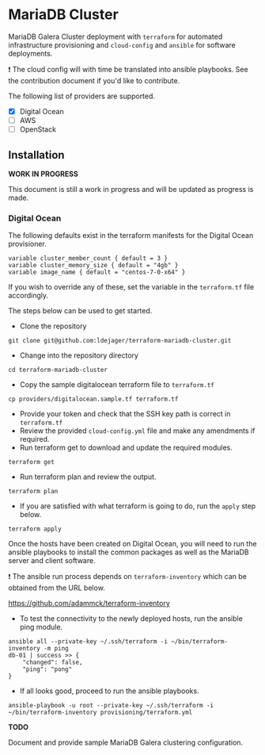 # MariaDB Cluster

MariaDB Galera Cluster deployment with `terraform` for automated infrastructure provisioning and `cloud-config` and `ansible` for software deployments.

:exclamation: The cloud config will with time be translated into ansible playbooks. See the contribution document if you'd like to contribute.

The following list of providers are supported.

- [x] Digital Ocean
- [ ] AWS
- [ ] OpenStack

## Installation

**WORK IN PROGRESS**

This document is still a work in progress and will be updated as progress is made.

### Digital Ocean

The following defaults exist in the terraform manifests for the Digital Ocean provisioner.

```
variable cluster_member_count { default = 3 }
variable cluster_memory_size { default = "4gb" }
variable image_name { default = "centos-7-0-x64" }
```

If you wish to override any of these, set the variable in the `terraform.tf` file accordingly.

The steps below can be used to get started.

- Clone the repository
```shell
git clone git@github.com:ldejager/terraform-mariadb-cluster.git
```
- Change into the repository directory
```shell
cd terraform-mariadb-cluster
```
- Copy the sample digitalocean terraform file to `terraform.tf`
```shell
cp providers/digitalocean.sample.tf terraform.tf
```
- Provide your token and check that the SSH key path is correct in `terraform.tf`
- Review the provided `cloud-config.yml` file and make any amendments if required.
- Run terraform get to download and update the required modules.
```shell
terraform get
```
- Run terraform plan and review the output.
```shell
terraform plan
```
- If you are satisfied with what terraform is going to do, run the `apply` step below.
```shell
terraform apply
```

Once the hosts have been created on Digital Ocean, you will need to run the ansible playbooks to install the common packages as well as the MariaDB server and client software.

:exclamation: The ansible run process depends on `terraform-inventory` which can be obtained from the URL below.

https://github.com/adammck/terraform-inventory

- To test the connectivity to the newly deployed hosts, run the ansible ping module.
```shell
ansible all --private-key ~/.ssh/terraform -i ~/bin/terraform-inventory -m ping
db-01 | success >> {
    "changed": false,
    "ping": "pong"
}
```

- If all looks good, proceed to run the ansible playbooks.
```shell
ansible-playbook -u root --private-key ~/.ssh/terraform -i ~/bin/terraform-inventory provisioning/terraform.yml
```


**TODO**

Document and provide sample MariaDB Galera clustering configuration.
